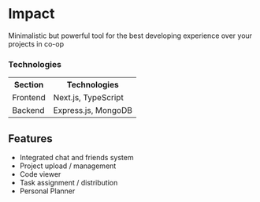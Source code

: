 # Impact
Minimalistic but powerful tool for the best developing
experience over your projects in co-op

### Technologies
<table style="width:100%">
  <tr>
    <th>Section</th>
    <th>Technologies</th>
  </tr>
  <tr>
    <td>Frontend</td>
    <td>Next.js, TypeScript</td>
  </tr>
  <tr>
    <td>Backend</td>
    <td>Express.js, MongoDB</td>
  </tr>
</table>

## Features
- Integrated chat and friends system
- Project upload / management
- Code viewer
- Task assignment / distribution
- Personal Planner
